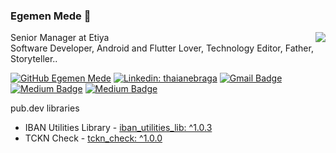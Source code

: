 ### Egemen Mede 👋

<!-- prettier-ignore-start -->
<!-- markdownlint-disable -->
<img align="right" src="https://github-readme-stats.vercel.app/api?username=egemenmede&show_icons=true&icon_color=278ECF&text_color=718096&bg_color=f7f7f7&hide_title=true" />
<!-- markdownlint-enable -->
<!-- prettier-ignore-end -->

Senior Manager at Etiya<br>
Software Developer, Android and Flutter Lover, Technology Editor, Father, Storyteller..<br>

[![GitHub Egemen Mede](https://img.shields.io/github/followers/egemenmede?label=follow&style=social)](https://github.com/egemenmede)
[![Linkedin: thaianebraga](https://img.shields.io/badge/-egemenmede-blue?style=flat-square&logo=Linkedin&logoColor=white&link=https://www.linkedin.com/in/egemenmede/)](https://www.linkedin.com/in/egemenmede/)
[![Gmail Badge](https://img.shields.io/badge/-egemenmede-c14438?style=flat&logo=Gmail&logoColor=white&link=mailto:egemenmede@gmail.com)](mailto:egemenmede@gmail.com)
[![Medium Badge](https://img.shields.io/badge/-delipenguen-000000?style=flat&labelColor=000000&logo=Medium&link=https://medium.com/@delipenguen)](https://medium.com/@delipenguen)
[![Medium Badge](https://img.shields.io/badge/-ETIYA-000000?style=flat&labelColor=000000&logo=Medium&link=https://medium.com/etiya)](https://medium.com/etiya)

pub.dev libraries

- IBAN Utilities Library - [iban_utilities_lib: ^1.0.3](https://pub.dev/packages/iban_utilities_lib)
- TCKN Check - [tckn_check: ^1.0.0](https://pub.dev/packages/tckn_check)
